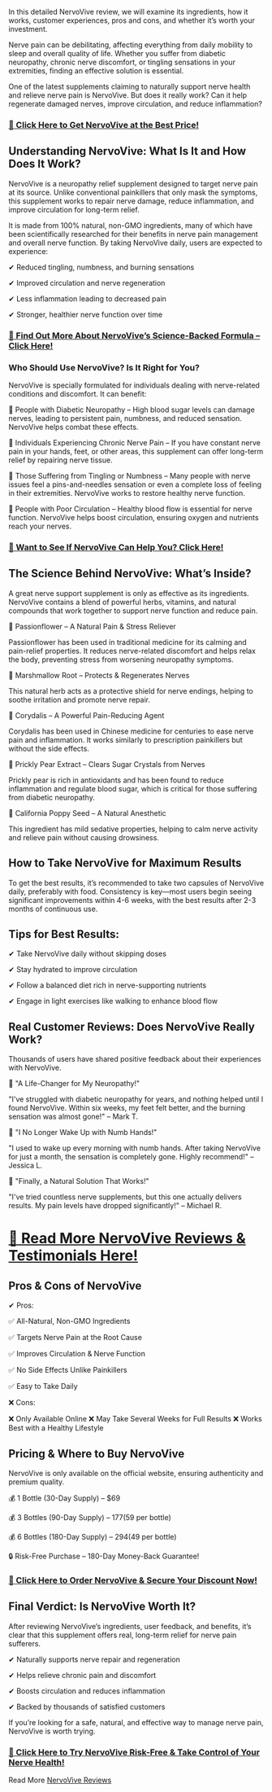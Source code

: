 In this detailed NervoVive review, we will examine its ingredients, how it works, customer experiences, pros and cons, and whether it’s worth your investment.

Nerve pain can be debilitating, affecting everything from daily mobility to sleep and overall quality of life. Whether you suffer from diabetic neuropathy, chronic nerve discomfort, or tingling sensations in your extremities, finding an effective solution is essential.

One of the latest supplements claiming to naturally support nerve health and relieve nerve pain is NervoVive. But does it really work? Can it help regenerate damaged nerves, improve circulation, and reduce inflammation?

### [📌 Click Here to Get NervoVive at the Best Price!](https://getsmartdeals.shop/go-nervovive-official)

## Understanding NervoVive: What Is It and How Does It Work?

NervoVive is a neuropathy relief supplement designed to target nerve pain at its source. Unlike conventional painkillers that only mask the symptoms, this supplement works to repair nerve damage, reduce inflammation, and improve circulation for long-term relief.

It is made from 100% natural, non-GMO ingredients, many of which have been scientifically researched for their benefits in nerve pain management and overall nerve function. By taking NervoVive daily, users are expected to experience:

✔ Reduced tingling, numbness, and burning sensations

✔ Improved circulation and nerve regeneration

✔ Less inflammation leading to decreased pain

✔ Stronger, healthier nerve function over time

### [📌 Find Out More About NervoVive’s Science-Backed Formula – Click Here!](https://getsmartdeals.shop/go-nervovive-official)

### Who Should Use NervoVive? Is It Right for You?

NervoVive is specially formulated for individuals dealing with nerve-related conditions and discomfort. It can benefit:

🔹 People with Diabetic Neuropathy – High blood sugar levels can damage nerves, leading to persistent pain, numbness, and reduced sensation. NervoVive helps combat these effects.

🔹 Individuals Experiencing Chronic Nerve Pain – If you have constant nerve pain in your hands, feet, or other areas, this supplement can offer long-term relief by repairing nerve tissue.

🔹 Those Suffering from Tingling or Numbness – Many people with nerve issues feel a pins-and-needles sensation or even a complete loss of feeling in their extremities. NervoVive works to restore healthy nerve function.

🔹 People with Poor Circulation – Healthy blood flow is essential for nerve function. NervoVive helps boost circulation, ensuring oxygen and nutrients reach your nerves.

### [📌 Want to See If NervoVive Can Help You? Click Here!](https://getsmartdeals.shop/go-nervovive-official)

## The Science Behind NervoVive: What’s Inside?

A great nerve support supplement is only as effective as its ingredients. NervoVive contains a blend of powerful herbs, vitamins, and natural compounds that work together to support nerve function and reduce pain.

🌿 Passionflower – A Natural Pain & Stress Reliever

Passionflower has been used in traditional medicine for its calming and pain-relief properties. It reduces nerve-related discomfort and helps relax the body, preventing stress from worsening neuropathy symptoms.

🌱 Marshmallow Root – Protects & Regenerates Nerves

This natural herb acts as a protective shield for nerve endings, helping to soothe irritation and promote nerve repair.

🦠 Corydalis – A Powerful Pain-Reducing Agent

Corydalis has been used in Chinese medicine for centuries to ease nerve pain and inflammation. It works similarly to prescription painkillers but without the side effects.

🌵 Prickly Pear Extract – Clears Sugar Crystals from Nerves

Prickly pear is rich in antioxidants and has been found to reduce inflammation and regulate blood sugar, which is critical for those suffering from diabetic neuropathy.

🌼 California Poppy Seed – A Natural Anesthetic

This ingredient has mild sedative properties, helping to calm nerve activity and relieve pain without causing drowsiness.

## How to Take NervoVive for Maximum Results

To get the best results, it’s recommended to take two capsules of NervoVive daily, preferably with food. Consistency is key—most users begin seeing significant improvements within 4-6 weeks, with the best results after 2-3 months of continuous use.

## Tips for Best Results:

✔ Take NervoVive daily without skipping doses

✔ Stay hydrated to improve circulation

✔ Follow a balanced diet rich in nerve-supporting nutrients

✔ Engage in light exercises like walking to enhance blood flow

## Real Customer Reviews: Does NervoVive Really Work?

Thousands of users have shared positive feedback about their experiences with NervoVive.

🌟 "A Life-Changer for My Neuropathy!"

"I’ve struggled with diabetic neuropathy for years, and nothing helped until I found NervoVive. Within six weeks, my feet felt better, and the burning sensation was almost gone!" – Mark T.

🌟 "I No Longer Wake Up with Numb Hands!"

"I used to wake up every morning with numb hands. After taking NervoVive for just a month, the sensation is completely gone. Highly recommend!" – Jessica L.

🌟 "Finally, a Natural Solution That Works!"

"I've tried countless nerve supplements, but this one actually delivers results. My pain levels have dropped significantly!" – Michael R.

# [📌 Read More NervoVive Reviews & Testimonials Here!](https://getsmartdeals.shop/go-nervovive-official)

## Pros & Cons of NervoVive

✔ Pros:

✅ All-Natural, Non-GMO Ingredients

✅ Targets Nerve Pain at the Root Cause

✅ Improves Circulation & Nerve Function

✅ No Side Effects Unlike Painkillers

✅ Easy to Take Daily

❌ Cons:

❌ Only Available Online
❌ May Take Several Weeks for Full Results
❌ Works Best with a Healthy Lifestyle

## Pricing & Where to Buy NervoVive

NervoVive is only available on the official website, ensuring authenticity and premium quality.

💰 1 Bottle (30-Day Supply) – $69

💰 3 Bottles (90-Day Supply) – $177 ($59 per bottle)

💰 6 Bottles (180-Day Supply) – $294 ($49 per bottle)

🔒 Risk-Free Purchase – 180-Day Money-Back Guarantee!

### [📌 Click Here to Order NervoVive & Secure Your Discount Now!](https://getsmartdeals.shop/go-nervovive-official)

## Final Verdict: Is NervoVive Worth It?

After reviewing NervoVive’s ingredients, user feedback, and benefits, it’s clear that this supplement offers real, long-term relief for nerve pain sufferers.

✔ Naturally supports nerve repair and regeneration

✔ Helps relieve chronic pain and discomfort

✔ Boosts circulation and reduces inflammation

✔ Backed by thousands of satisfied customers

If you’re looking for a safe, natural, and effective way to manage nerve pain, NervoVive is worth trying.

### [📌 Click Here to Try NervoVive Risk-Free & Take Control of Your Nerve Health!](https://getsmartdeals.shop/go-nervovive-official)






Read More [NervoVive Reviews](https://nervovive.omeka.net/)

